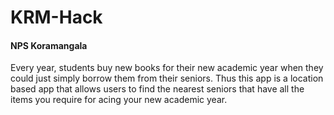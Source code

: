 # KRM-Hack
#### NPS Koramangala
Every year, students buy new books for their new academic year when they could just simply borrow them from their seniors. Thus this app is a location based app that allows users to find the nearest seniors that have all the items you require for acing your new academic year.
